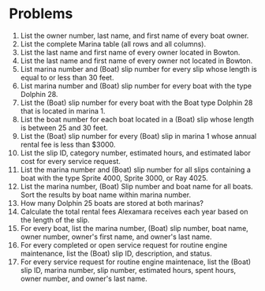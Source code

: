 # Problems 

1. List the owner number, last name, and first name of every boat owner.
2. List the complete Marina table (all rows and all columns).
3. List the last name and first name of every owner located in Bowton.
4. List the last name and first name of every owner not located in Bowton.
5. List marina number and (Boat) slip number for every slip whose length is equal to or less than 30 feet.
6. List marina number and (Boat) slip number for every boat with the type Dolphin 28.
7. List the (Boat) slip number for every boat with the Boat type Dolphin 28 that is located in marina 1.
8. List the boat number for each boat located in a (Boat) slip whose length is between 25 and 30 feet.
9. List the (Boat) slip number for every (Boat) slip in marina 1 whose annual rental fee is less than $3000.
10. List the slip ID, category number, estimated hours, and estimated labor cost for every service request.
11. List the marina number and (Boat) slip number for all slips containing a boat with the type Sprite 4000, Sprite 3000, or Ray 4025.
12. List the marina number, (Boat) Slip number and boat name for all boats. Sort the results by boat name within marina number.
13. How many Dolphin 25 boats are stored at both marinas?
14. Calculate the total rental fees Alexamara receives each year based on the length of the slip.
15. For every boat, list the marina number, (Boat) slip number, boat name, owner number, owner's first name, and owner's last name.
16. For every completed or open service request for routine engine maintenance, list the (Boat) slip ID, description, and status.
17. For every service request for routine engine maintenace, list the (Boat) slip ID, marina number, slip number, estimated hours, spent hours, owner number, and owner's last name.
